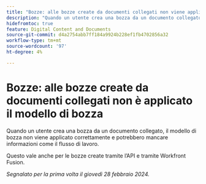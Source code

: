 ```yaml
---
title: "Bozze: alle bozze create da documenti collegati non viene applicato il modello di bozza"
description: "Quando un utente crea una bozza da un documento collegato, il modello di bozza non viene applicato correttamente e potrebbero mancare informazioni come il flusso di lavoro."
hidefromtoc: true
feature: Digital Content and Documents
source-git-commit: d4a2754abb7ff184a9924b228ef1fb4702856a32
workflow-type: tm+mt
source-wordcount: '97'
ht-degree: 4%

---
```



# Bozze: alle bozze create da documenti collegati non è applicato il modello di bozza

<!--On WF, WFF, WFP TOCs-->

Quando un utente crea una bozza da un documento collegato, il modello di bozza non viene applicato correttamente e potrebbero mancare informazioni come il flusso di lavoro.

Questo vale anche per le bozze create tramite l’API e tramite Workfront Fusion.

_Segnalato per la prima volta il giovedì 28 febbraio 2024._
